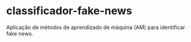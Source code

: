 # classificador-fake-news
Aplicação de métodos de aprendizado de máquina (AM) para identificar fake news.
